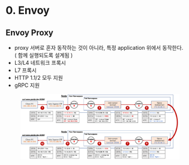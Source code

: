 # 0. Envoy

## Envoy Proxy

* proxy 서버로 혼자 동작하는 것이 아니라,  특정 application 위에서 동작한다. \
  ( 함께 실행되도록 설계됨 )
* L3/L4 네트워크 프록시
* L7 프록시
* HTTP 1.1/2 모두 지원
* gRPC 지원

<figure><img src="../../../../.gitbook/assets/image (37).png" alt=""><figcaption></figcaption></figure>
